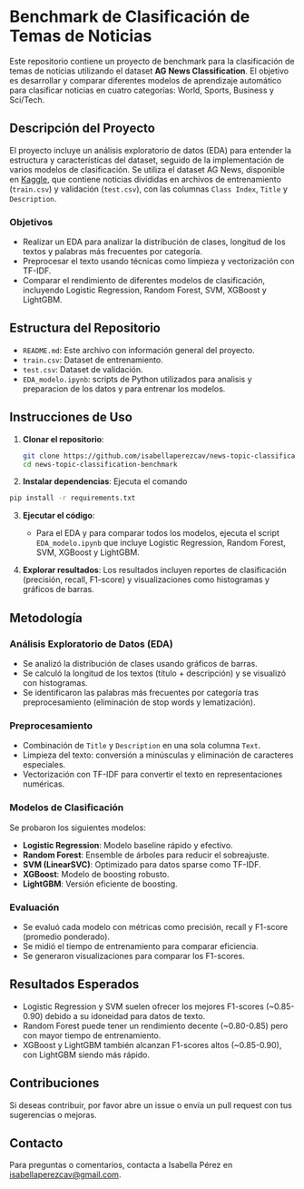 # Benchmark de Clasificación de Temas de Noticias

Este repositorio contiene un proyecto de benchmark para la clasificación de temas de noticias utilizando el dataset **AG News Classification**. El objetivo es desarrollar y comparar diferentes modelos de aprendizaje automático para clasificar noticias en cuatro categorías: World, Sports, Business y Sci/Tech.

## Descripción del Proyecto

El proyecto incluye un análisis exploratorio de datos (EDA) para entender la estructura y características del dataset, seguido de la implementación de varios modelos de clasificación. Se utiliza el dataset AG News, disponible en [Kaggle](https://www.kaggle.com/datasets/amananandrai/ag-news-classification-dataset), que contiene noticias divididas en archivos de entrenamiento (`train.csv`) y validación (`test.csv`), con las columnas `Class Index`, `Title` y `Description`.

### Objetivos
- Realizar un EDA para analizar la distribución de clases, longitud de los textos y palabras más frecuentes por categoría.
- Preprocesar el texto usando técnicas como limpieza y vectorización con TF-IDF.
- Comparar el rendimiento de diferentes modelos de clasificación, incluyendo Logistic Regression, Random Forest, SVM, XGBoost y LightGBM.

## Estructura del Repositorio

- `README.md`: Este archivo con información general del proyecto.
- `train.csv`: Dataset de entrenamiento.
- `test.csv`: Dataset de validación.
- `EDA_modelo.ipynb`: scripts de Python utilizados para analisis y preparacion de los datos y para entrenar los modelos.


## Instrucciones de Uso

1. **Clonar el repositorio**:
   ```bash
   git clone https://github.com/isabellaperezcav/news-topic-classification-benchmark.git
   cd news-topic-classification-benchmark
   ```

2. **Instalar dependencias**:
   Ejecuta el comando 
```bash
pip install -r requirements.txt
```

3. **Ejecutar el código**:
   - Para el EDA y para comparar todos los modelos, ejecuta el script `EDA_modelo.ipynb` que incluye Logistic Regression, Random Forest, SVM, XGBoost y LightGBM.


4. **Explorar resultados**:
   Los resultados incluyen reportes de clasificación (precisión, recall, F1-score) y visualizaciones como histogramas y gráficos de barras.

## Metodología

### Análisis Exploratorio de Datos (EDA)
- Se analizó la distribución de clases usando gráficos de barras.
- Se calculó la longitud de los textos (título + descripción) y se visualizó con histogramas.
- Se identificaron las palabras más frecuentes por categoría tras preprocesamiento (eliminación de stop words y lematización).

### Preprocesamiento
- Combinación de `Title` y `Description` en una sola columna `Text`.
- Limpieza del texto: conversión a minúsculas y eliminación de caracteres especiales.
- Vectorización con TF-IDF para convertir el texto en representaciones numéricas.

### Modelos de Clasificación
Se probaron los siguientes modelos:
- **Logistic Regression**: Modelo baseline rápido y efectivo.
- **Random Forest**: Ensemble de árboles para reducir el sobreajuste.
- **SVM (LinearSVC)**: Optimizado para datos sparse como TF-IDF.
- **XGBoost**: Modelo de boosting robusto.
- **LightGBM**: Versión eficiente de boosting.

### Evaluación
- Se evaluó cada modelo con métricas como precisión, recall y F1-score (promedio ponderado).
- Se midió el tiempo de entrenamiento para comparar eficiencia.
- Se generaron visualizaciones para comparar los F1-scores.

## Resultados Esperados
- Logistic Regression y SVM suelen ofrecer los mejores F1-scores (~0.85-0.90) debido a su idoneidad para datos de texto.
- Random Forest puede tener un rendimiento decente (~0.80-0.85) pero con mayor tiempo de entrenamiento.
- XGBoost y LightGBM también alcanzan F1-scores altos (~0.85-0.90), con LightGBM siendo más rápido.

## Contribuciones
 Si deseas contribuir, por favor abre un issue o envía un pull request con tus sugerencias o mejoras.


## Contacto
Para preguntas o comentarios, contacta a Isabella Pérez en [isabellaperezcav@gmail.com](mailto:isabellaperezcav@gmail.com).
